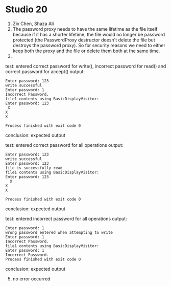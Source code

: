 # Studio 20

1. Zix Chen, Shaza Ali
2. The password proxy needs to have the same lifetime as the file itself because if it has a shorter lifetime, the file 
would no longer be password protected (the PasswordProxy destructor doesn't delete the file but destroys the password 
proxy). So for security reasons we need to either keep both the proxy and the file or delete them both at the same time.
4. 
test: entered correct password for write(), incorrect password for read() and correct password for accept()
output:

    Enter password: 123
    write successful
    Enter password: 1
    Incorrect Password.
    file1 contents using BasicDisplayVisitor:
    Enter password: 123
     X   
    X     
    X
    
    Process finished with exit code 0

conclusion: expected output


test: entered correct password for all operations
output:

    Enter password: 123
    write successful
    Enter password: 123
    file is successfully read
    file1 contents using BasicDisplayVisitor:
    Enter password: 123
      X   
    X     
    X
    
    Process finished with exit code 0

conclusion: expected output


test: entered incorrect password for all operations
output:

    Enter password: 1
    wrong password entered when attempting to write
    Enter password: 1
    Incorrect Password.
    file1 contents using BasicDisplayVisitor:
    Enter password: 1
    Incorrect Password.
    Process finished with exit code 0

conclusion: expected output

5. no error occurred
